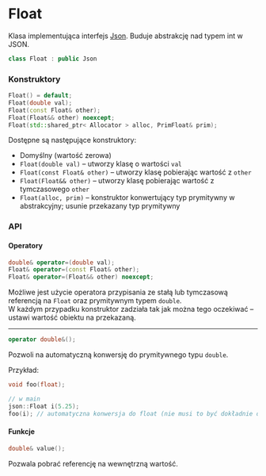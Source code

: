 # Float

Klasa implementująca interfejs [Json](./Json.md).
Buduje abstrakcję nad typem int w JSON.

```cpp
class Float : public Json
```

### Konstruktory

```cpp
Float() = default;  
Float(double val);  
Float(const Float& other);  
Float(Float&& other) noexcept;  
Float(std::shared_ptr< Allocator > alloc, PrimFloat& prim);
```

Dostępne są następujące konstruktory:

- Domyślny (wartość zerowa)
- `Float(double val)` – utworzy klasę o wartości `val`
- `Float(const Float& other)` – utworzy klasę pobierając wartość z `other`
- `Float(Float&& other)` – utworzy klasę pobierając wartość z tymczasowego `other`
- `Float(alloc, prim)` – konstruktor konwertujący typ prymitywny w abstrakcyjny; usunie przekazany typ prymitywny

### API

#### Operatory

```cpp
double& operator=(double val);  
Float& operator=(const Float& other);  
Float& operator=(Float&& other) noexcept;
```

Możliwe jest użycie operatora przypisania ze stałą lub tymczasową referencją na `Float` oraz prymitywnym typem `double`.  
W każdym przypadku konstruktor zadziała tak jak można tego oczekiwać – ustawi wartość obiektu na przekazaną.

---

```cpp
operator double&();
```

Pozwoli na automatyczną konwersję do prymitywnego typu `double`.

Przykład:

```cpp
void foo(float);

// w main
json::Float i(5.25);
foo(i); // automatyczna konwersja do float (nie musi to być dokładnie double!)
```

#### Funkcje

```cpp
double& value();
```

Pozwala pobrać referencję na wewnętrzną wartość.